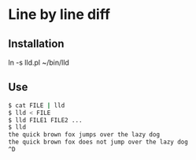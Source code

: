 Line by line diff
=================

Installation
------------
ln -s lld.pl ~/bin/lld

Use
---

```bash
$ cat FILE | lld
$ lld < FILE
$ lld FILE1 FILE2 ...
$ lld
the quick brown fox jumps over the lazy dog
the quick brown fox does not jump over the lazy dog
^D
```
